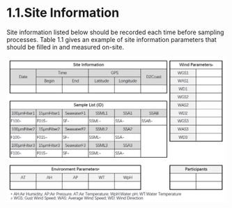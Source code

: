 # 1.1.Site Information

Site information listed below should be recorded each time before sampling processes. Table 1.1 gives an example of site information parameters that should be filled in and measured on-site.

![Table 1.1 Table for Field Sampling](../../.gitbook/assets/sheet-1.png)

